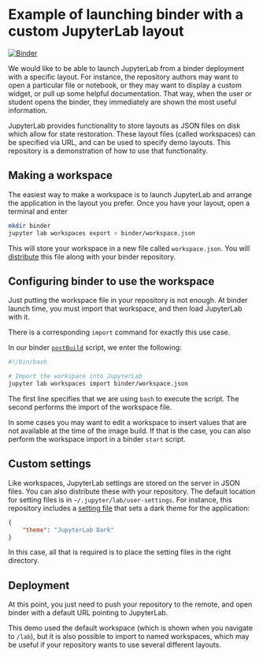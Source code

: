 # Example of launching binder with a custom JupyterLab layout

[![Binder](https://mybinder.org/badge_logo.svg)](https://mybinder.org/v2/gh/yychuang/binder-workspace-demo/HEAD?urlpath=lab)


We would like to be able to launch JupyterLab from a binder deployment with a specific layout.
For instance, the repository authors may want to open a particular file or notebook,
or they may want to display a custom widget, or pull up some helpful documentation.
That way, when the user or student opens the binder, they immediately are
shown the most useful information.

JupyterLab provides functionality to store layouts as JSON files on disk which allow for state restoration.
These layout files (called workspaces) can be specified via URL, and can be used to specify demo layouts.
This repository is a demonstration of how to use that functionality.

## Making a workspace

The easiest way to make a workspace is to launch JupyterLab and arrange the application in the layout you prefer.
Once you have your layout, open a terminal and enter
```bash
mkdir binder
jupyter lab workspaces export > binder/workspace.json

```
This will store your workspace in a new file called `workspace.json`.
You will [distribute](binder/workspace.json) this file along with your binder repository.

## Configuring binder to use the workspace

Just putting the workspace file in your repository is not enough.
At binder launch time, you must import that workspace, and then load JupyterLab with it.

There is a corresponding `import` command for exactly this use case.

In our binder [`postBuild`](binder/postBuild) script, we enter the following:

```bash
#!/bin/bash

# Import the workspace into JupyterLab
jupyter lab workspaces import binder/workspace.json
```

The first line specifies that we are using `bash` to execute the script.
The second performs the import of the workspace file.

In some cases you may want to edit a workspace to insert values that are
not available at the time of the image build.
If that is the case, you can also perform the workspace import in a binder `start` script.

## Custom settings

Like workspaces, JupyterLab settings are stored on the server in JSON files.
You can also distribute these with your repository.
The default location for setting files is in `~/.jupyter/lab/user-settings`.
For instance, this repository includes a [setting file](.jupyter/lab/user-settings/@jupyterlab/apputils-extension/themes.jupyterlab-settings)
that sets a dark theme for the application:

```json
{
    "theme": "JupyterLab Dark"
}
```
In this case, all that is required is to place the setting files in the right directory.

## Deployment

At this point, you just need to push your repository to the remote,
and open binder with a default URL pointing to JupyterLab.

This demo used the default workspace (which is shown when you navigate to `/lab`),
but it is also possible to import to named workspaces, which may be useful
if your repository wants to use several different layouts.
